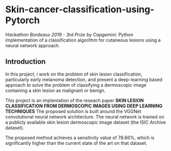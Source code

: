 # Skin-cancer-classification-using-Pytorch

*Hackathon Bordeaux 2019 - 3rd Prize by Capgemini*: Python implementation of a classification algorithm for cutaneous lesions using a neural network approach.

## Introduction

In this project, i work on the problem of skin lesion classification, particularly early melanoma detection, and present a deep-learning based approach to solve the problem of classifying a dermoscopic image containing a skin lesion as malignant or benign. 

This project is an implentation of the reseach paper **SKIN LESION CLASSIFICATION FROM DERMOSCOPIC IMAGES USING DEEP LEARNING TECHNIQUES**
The proposed solution is built around the VGGNet convolutional neural network architecture. The neural network is trained on a publicly available skin lesion dermoscopic image dataset (the ISIC Archive dataset). 

The proposed method achieves a sensitivity value of 78.66%, which is significantly higher than the current state of the art on that dataset.
